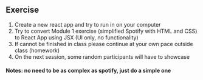 ## Exercise

1. Create a new react app and try to run in on your computer
2. Try to convert Module 1 exercise (simplified Spotify with HTML and CSS) to React
   App using JSX (UI only, no functionality)
3. If cannot be finished in class please continue at your own pace outside class
   (homework)
4. On the next session, some random participants will have to showcase

#### Notes: no need to be as complex as spotify, just do a simple one
